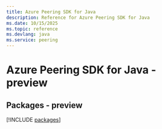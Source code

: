 ```yaml
---
title: Azure Peering SDK for Java
description: Reference for Azure Peering SDK for Java
ms.date: 10/15/2025
ms.topic: reference
ms.devlang: java
ms.service: peering
---
```

# Azure Peering SDK for Java - preview
## Packages - preview
[!INCLUDE [packages](peering-index.md)]